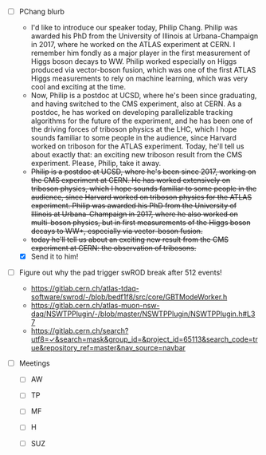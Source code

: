 - [ ] PChang blurb
  - I'd like to introduce our speaker today, Philip Chang. Philip was awarded his PhD from the University of Illinois at Urbana-Champaign in 2017, where he worked on the ATLAS experiment at CERN. I remember him fondly as a major player in the first measurement of Higgs boson decays to WW. Philip worked especially on Higgs produced via vector-boson fusion, which was one of the first ATLAS Higgs measurements to rely on machine learning, which was very cool and exciting at the time. 
  - Now, Philip is a postdoc at UCSD, where he's been since graduating, and having switched to the CMS experiment, also at CERN. As a postdoc, he has worked on developing parallelizable tracking algorithms for the future of the experiment, and he has been one of the driving forces of triboson physics at the LHC, which I hope sounds familiar to some people in the audience, since Harvard worked on triboson for the ATLAS experiment. Today, he'll tell us about exactly that: an exciting new triboson result from the CMS experiment. Please, Philip, take it away.
  - <del>Philip is a postdoc at UCSD, where he's been since 2017, working on the CMS experiment at CERN. He has worked extensively on triboson physics, which I hope sounds familiar to some people in the audience, since Harvard worked on triboson physics for the ATLAS experiment. Philip was awarded his PhD from the University of Illinois at Urbana-Champaign in 2017, where he also worked on multi-boson physics, but in first measurements of the Higgs boson decays to WW*, especially via vector-boson fusion.</del>
  - <del>today he'll tell us about an exciting new result from the CMS experiment at CERN: the observation of tribosons.</del>
  - [x] Send it to him!

- [ ] Figure out why the pad trigger swROD break after 512 events!
  - https://gitlab.cern.ch/atlas-tdaq-software/swrod/-/blob/bedf1f8/src/core/GBTModeWorker.h
  - https://gitlab.cern.ch/atlas-muon-nsw-daq/NSWTPPlugin/-/blob/master/NSWTPPlugin/NSWTPPlugin.h#L37
  - https://gitlab.cern.ch/search?utf8=✓&search=mask&group_id=&project_id=65113&search_code=true&repository_ref=master&nav_source=navbar

- [ ] Meetings
  - [ ] AW
  - [ ] TP
  - [ ] MF
  - [ ] H
  - [ ] SUZ
  
